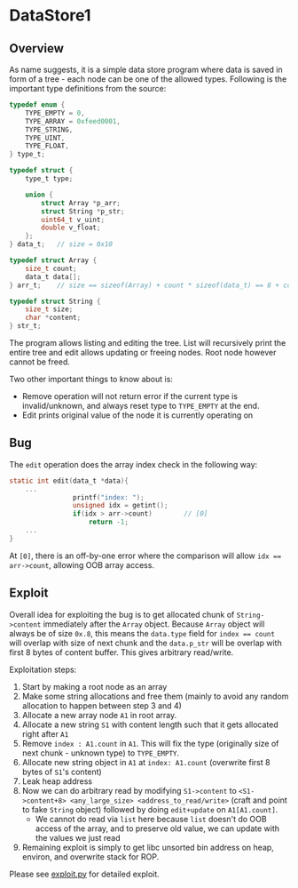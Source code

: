 # DataStore1

## Overview

As name suggests, it is a simple data store program where data is saved in form
of a tree - each node can be one of the allowed types. Following is the
important type definitions from the source:

```c
typedef enum {
    TYPE_EMPTY = 0,
    TYPE_ARRAY = 0xfeed0001,
    TYPE_STRING,
    TYPE_UINT,
    TYPE_FLOAT,
} type_t;

typedef struct {
    type_t type;

    union {
        struct Array *p_arr;
        struct String *p_str;
        uint64_t v_uint;
        double v_float;
    };
} data_t;   // size = 0x10

typedef struct Array {
    size_t count;
    data_t data[];
} arr_t;    // size == sizeof(Array) + count * sizeof(data_t) == 8 + count * 0x10

typedef struct String {
    size_t size;
    char *content;
} str_t;
```

The program allows listing and editing the tree. List will recursively print
the entire tree and edit allows updating or freeing nodes. Root node however
cannot be freed.

Two other important things to know about is:
- Remove operation will not return error if the current type is
  invalid/unknown, and always reset type to `TYPE_EMPTY` at the end.
- Edit prints original value of the node it is currently operating on


## Bug

The `edit` operation does the array index check in the following way:

```c
static int edit(data_t *data){
    ...
                printf("index: ");
                unsigned idx = getint();
                if(idx > arr->count)        // [0]
                    return -1;
    ...
}
```

At `[0]`, there is an off-by-one error where the comparison will allow `idx ==
arr->count`, allowing OOB array access.


## Exploit

Overall idea for exploiting the bug is to get allocated chunk of
`String->content` immediately after the `Array` object. Because `Array` object
will always be of size `0x.8`, this means the `data.type` field for `index ==
count` will overlap with size of next chunk and the `data.p_str` will be
overlap with first 8 bytes of content buffer. This gives arbitrary read/write.


Exploitation steps:

1. Start by making a root node as an array
2. Make some string allocations and free them (mainly to avoid any random
   allocation to happen between step 3 and 4)
3. Allocate a new array node `A1` in root array.
4. Allocate a new string `S1` with content length such that it gets allocated
   right after `A1`
5. Remove `index : A1.count` in `A1`. This will fix the type (originally size
   of next chunk - unknown type) to `TYPE_EMPTY`.
6. Allocate new string object in `A1` at `index: A1.count` (overwrite first 8
   bytes of `S1`'s content)
7. Leak heap address
8. Now we can do arbitrary read by modifying `S1->content` to `<S1->content+8>
   <any_large_size> <address_to_read/write>` (craft and point to fake `String`
   object) followed by doing `edit+update` on `A1[A1.count]`.
   - We cannot do read via `list` here because `list` doesn't do OOB access of
     the array, and to preserve old value, we can update with the values we
     just read
9. Remaining exploit is simply to get libc unsorted bin address on heap,
   environ, and overwrite stack for ROP.

Please see [exploit.py](exploit.py) for detailed exploit.
